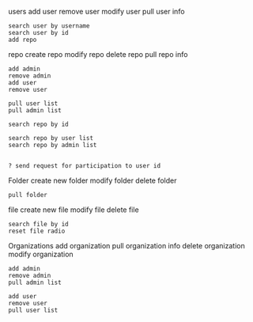 
users
    add user 
    remove user
    modify user 
    pull user info
    
    search user by username 
    search user by id
    add repo

repo 
    create repo 
    modify repo 
    delete repo 
    pull repo info

    add admin 
    remove admin 
    add user 
    remove user
    
    pull user list 
    pull admin list

    search repo by id
<!-- search repo by organization -->
    search repo by user list
    search repo by admin list
    
    
    ? send request for participation to user id

Folder
    create new folder
    modify folder
    delete folder

    pull folder

file 
    create new file 
    modify file
    delete file

    search file by id
    reset file radio
    
    
<!-- ORGANIZATIONS IDEA FOR ADDING-->
Organizations
    add organization
    pull organization info
    delete organization 
    modify organization 

    add admin 
    remove admin 
    pull admin list

    add user 
    remove user 
    pull user list 



